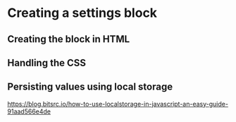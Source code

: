 # Creating a settings block

## Creating the block in HTML

## Handling the CSS

## Persisting values using local storage

<https://blog.bitsrc.io/how-to-use-localstorage-in-javascript-an-easy-guide-91aad566e4de>
